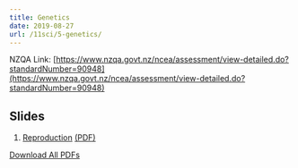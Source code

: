 ```yaml
---
title: Genetics
date: 2019-08-27
url: /11sci/5-genetics/
---
```


NZQA Link: [https://www.nzqa.govt.nz/ncea/assessment/view-detailed.do?standardNumber=90948](https://www.nzqa.govt.nz/ncea/assessment/view-detailed.do?standardNumber=90948)

## Slides

1. [Reproduction](slides/1-reproduction.html) [(PDF)](pdfs/1-reproduction.pdf)

[Download All PDFs](5-genetics.zip)